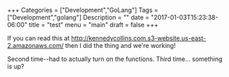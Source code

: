 +++
Categories = ["Development","GoLang"]
Tags = ["Development","golang"]
Description = ""
date = "2017-01-03T15:23:38-06:00"
title = "test"
menu = "main"
draft = false
+++

If you can read this at http://kennedycollins.com.s3-website.us-east-2.amazonaws.com/ then I did the thing and we're working!

Second time--had to actually turn on the functions.
Third time... something is up?

